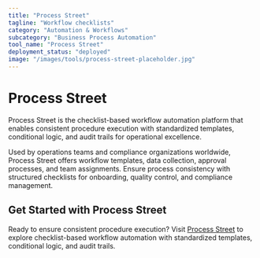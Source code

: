 ```yaml
---
title: "Process Street"
tagline: "Workflow checklists"
category: "Automation & Workflows"
subcategory: "Business Process Automation"
tool_name: "Process Street"
deployment_status: "deployed"
image: "/images/tools/process-street-placeholder.jpg"
---
```


# Process Street

Process Street is the checklist-based workflow automation platform that enables consistent procedure execution with standardized templates, conditional logic, and audit trails for operational excellence.

Used by operations teams and compliance organizations worldwide, Process Street offers workflow templates, data collection, approval processes, and team assignments. Ensure process consistency with structured checklists for onboarding, quality control, and compliance management.

## Get Started with Process Street

Ready to ensure consistent procedure execution? Visit [Process Street](https://www.process.st) to explore checklist-based workflow automation with standardized templates, conditional logic, and audit trails.